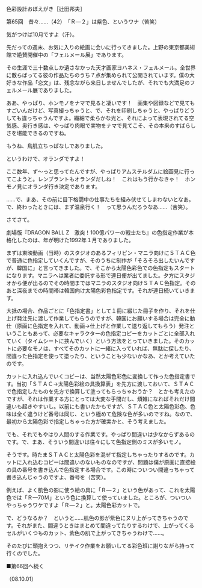 <!-- source: http://web.archive.org/web/20250215190716/http://www.style.fm/as/05_column/tsujita/tsujita65.shtml -->

色彩設計おぼえがき［辻田邦夫］

第65回　昔々……（42）　「Ｒ—２」は紫色、というワナ（苦笑）

気がつけば10月ですよ（汗）。

先だっての週末、お気に入りの絵画に会いに行ってきました。上野の東京都美術館で絶賛開催中の「フェルメール展」であります。

その生涯で三十数点しか遺さなかった天才画家ヨハネス・フェルメール。全世界に散らばってる彼の作品たちのうち７点が集められて公開されています。僕の大好きな作品「恋文」は、残念ながら来日しませんでしたが、それでも大満足のフェルメール展でありました。

ああ、やっぱり、ホンモノをナマで見ると凄いです！　画集や図録などで見てもすごいんだけど、写真撮っちゃうと、で、それを印刷しちゃうと、やっぱりどうしても違っちゃうんですよ。繊細で柔らかな光と、それによって表現されてる空気感、奥行き感は、やっぱり肉眼で実物をナマで見てこそ、その本来のすばらしさを堪能できるのですね。

もうね、鳥肌立ちっぱなしでありました。

というわけで、オランダですよ！

ここ数年、ず〜っと思ってたんですが、やっぱりアムステルダムに絵画見に行ってこようと。レンブラントもオランダだしね！　これはもう行かなきゃ！　ホンモノ見にオランダ行き決定であります。

……で、まあ、その前に目下格闘中の仕事たちを組み伏せてしまわないとなあ。で、終わったときには、まず温泉行く！　って思うんだろうなあ……（苦笑）。

さてさて。

劇場版『DRAGON BALL Z　激突！100億パワーの戦士たち』の色指定作業が本格化したのは、年が明けた1992年１月でありました。

まずは東映動画（当時）のスタジオのあるフィリピン・マニラ向けにＳＴＡＣ色で普通に色指定していくんですが、そのうちに制作が「そろそろ出したいんですが、韓国に」と言ってきました。で、そこから太陽色彩色での色指定もスタートになります。マニラへは業者に委託する形で連日便が出てました。夕方にスタジオから便が出るのでその時間まではマニラのスタジオ向けＳＴＡＣ色指定。そのあと深夜までの時間帯は韓国向け太陽色彩色指定です。それが連日続いていきます。

大抵の場合、作品ごとに「色指定書」として１冊に綴じた冊子を作り、それを仕上げ発注先に渡して作業してもらうのですが、韓国にお願いする場合は完全に動仕（原画に色指定を入れて、動画→仕上げと作業して送り返してもらう）発注ということもあって、必要なキャラクターの色指定コピーをカットごとに全部入れていく（タイムシートに挟んでいく）という方法をとっていきました。そのカットに必要なモノは、すべてそのカットに一緒に入っていれば、無駄に探したり、間違った色指定を使って塗ったり、ということも少ないかなあ、とか考えていたのです。

カットに入れ込んでいくコピーは、当然太陽色彩色に変換して作った色指定書です。当初「ＳＴＡＣ→太陽色彩絵の具換算表」を先方に渡しておいて、ＳＴＡＣで色指定したものを先方で換算して塗ってもらっちゃおうか？　とかも考えたのですが、それは作業する方にとっては大変な手間だし、煩雑になればそれだけ間違いも起きやすいし。以前にも書いたかもですが、ＳＴＡＣ色と太陽色彩色、色味は全く違うけど番号は同じ、という極めて危険な色が多いのですね。なので、最初から太陽色彩で指定しちゃった方が確実かと、そう考えました。

でも、それでもやはり人間のする作業です。やっぱり間違いは少なからずあるのです。で、まあ、そういう間違いは往々にして色指定側のミスが多いモノ。

そうです。時たまＳＴＡＣと太陽色彩を混ぜて指定しちゃったりするのです。カットに入れ込むコピーは間違いのないものなのですが、問題は僕が原画に直接絵の具の番号を書き込んで色指定する場合です。この時についつい間違っちゃって書き込んじゃうのですよ、番号を（苦笑）。

例えば、よく肌色の影に使う絵の具に「Ｒ—２」という色があって、これを太陽色では「Ｒ—70Ｍ」という色に換算して使っていました。ところが、ついついやっちゃうワケですよ「Ｒ—２」と。太陽色彩カットで。

で、どうなるか？　というと……肌色の影が紫色にヌリ上がってきちゃうのです。それがまた、間違うときはまとめて間違ってたりするわけで、上がってくるセルがいくつものカット、紫色の肌で上がってきちゃうわけで……。

そのたびに頭抱えつつ、リテイク作業をお願いしてる彩色班に謝りながら持って行くのでした。

■第66回へ続く

（08.10.01）
